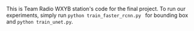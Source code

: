 This is Team Radio WXYB station's code for the final project. To run our experiments, simply run 
`python train_faster_rcnn.py ` for bounding box and `python train_unet.py`.

